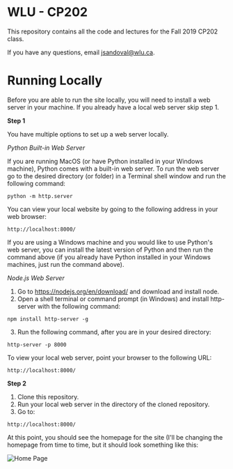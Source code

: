 # WLU - CP202
This repository contains all the code and lectures for the Fall 2019 CP202 class.

If you have any questions, email jsandoval@wlu.ca.

# Running Locally
Before you are able to run the site locally, you will need to install a web server in your machine. If you already have a local web server skip step 1.

**Step 1**

You have multiple options to set up a web server locally. 

*Python Built-in Web Server*

If you are running MacOS (or have Python installed in your Windows machine), Python comes with a built-in web server. To run the web server go to the desired directory (or folder) in a Terminal shell window and run the following command:

```
python -m http.server
````

You can view your local website by going to the following address in your web browser:

```
http://localhost:8000/
```

If you are using a Windows machine and you would like to use Python's web server, you can install the latest version of Python and then run the command above (if you already have Python installed in your Windows machines, just run the command above).

*Node.js Web Server*

1. Go to https://nodejs.org/en/download/ and download and install node.
2. Open a shell terminal or command prompt (in Windows) and install http-server with the following command:
```
npm install http-server -g
```
3. Run the following command, after you are in your desired directory:
```
http-server -p 8000
```
To view your local web server, point your browser to the following URL:
```
http://localhost:8000/
```

**Step 2**
1. Clone this repository.
2. Run your local web server in the directory of the cloned repository.
3. Go to:
```
http://localhost:8000/
```

At this point, you should see the homepage for the site (I'll be changing the homepage from time to time, but it should look something like this:

![Home Page](http://wlu-cp202.appspot.com/img/homepage.png)



